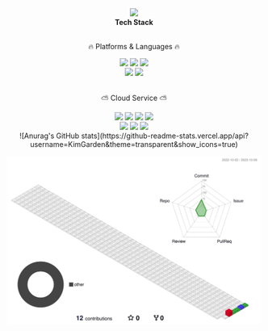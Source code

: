 <div align = 'center'>
  <img src="https://capsule-render.vercel.app/api?type=waving&color=auto&height=220&section=header&text=Kim%20Jeongwon&fontSize=70" />
</div>

<div align = 'center'>
  <b>Tech Stack</b>
</div>
<br>
<div align = 'center'>
  <p>🔥 Platforms & Languages 🔥</p>
</div>

<div align = 'center'>
  <img src="https://img.shields.io/badge/Dart-0175C2?style=flat&logo=Dart&logoColor=white"/>
  <img src="https://img.shields.io/badge/Flutter-02569B?style=flat&logo=Flutter&logoColor=white"/>
  <img src="https://img.shields.io/badge/Firebase-ed7728?style=flat&logo=Firebase&logoColor=white"/>
  <br>
  <img src="https://img.shields.io/badge/Python-3776AB?style=flat&logo=Python&logoColor=white"/>
  <img src="https://img.shields.io/badge/Kotlin-7F52FF?style=flat&logo=Kotlin&logoColor=white"/>
</div>

<br>
<div align = 'center'>
  <p>⛅ Cloud Service ⛅</p>
</div>

<div align = 'center'>
  <img src="https://img.shields.io/badge/EC2-FF9900?style=flat&logo=amazonec2&logoColor=white"/>
  <img src="https://img.shields.io/badge/RDS-527FFF?style=flat&logo=amazonrds&logoColor=white"/>
  <img src="https://img.shields.io/badge/S3-569A31?style=flat&logo=amazons3&logoColor=white"/>
  <img src="https://img.shields.io/badge/Amplify-DD344C?style=flat&logo=awsamplify&logoColor=white"/>
  <br>
  <img src="https://img.shields.io/badge/DynamoDB-4053D6?style=flat&logo=amazondynamodb&logoColor=white"/>
  <img src="https://img.shields.io/badge/API Gateway-FF4F8B?style=flat&logo=amazonapigateway&logoColor=white"/>
  <img src="https://img.shields.io/badge/Lambda-FF9900?style=flat&logo=awslambda&logoColor=white"/>
</div>

<div align = 'center'>
  ![Anurag's GitHub stats](https://github-readme-stats.vercel.app/api?username=KimGarden&theme=transparent&show_icons=true)
</div>

![](./profile-3d-contrib/profile-gitblock.svg)
